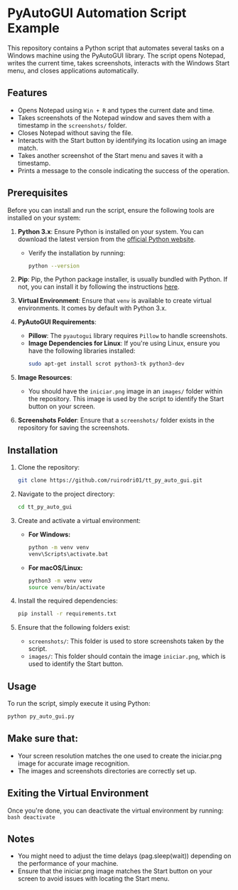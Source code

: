 # PyAutoGUI Automation Script Example

This repository contains a Python script that automates several tasks on a Windows machine using the PyAutoGUI library. The script opens Notepad, writes the current time, takes screenshots, interacts with the Windows Start menu, and closes applications automatically.

## Features

- Opens Notepad using `Win + R` and types the current date and time.
- Takes screenshots of the Notepad window and saves them with a timestamp in the `screenshots/` folder.
- Closes Notepad without saving the file.
- Interacts with the Start button by identifying its location using an image match.
- Takes another screenshot of the Start menu and saves it with a timestamp.
- Prints a message to the console indicating the success of the operation.

## Prerequisites

Before you can install and run the script, ensure the following tools are installed on your system:

1. **Python 3.x**: Ensure Python is installed on your system. You can download the latest version from the [official Python website](https://www.python.org/downloads/).
    - Verify the installation by running:
      ```bash
      python --version
      ```

2. **Pip**: Pip, the Python package installer, is usually bundled with Python. If not, you can install it by following the instructions [here](https://pip.pypa.io/en/stable/installation/).

3. **Virtual Environment**: Ensure that `venv` is available to create virtual environments. It comes by default with Python 3.x.

4. **PyAutoGUI Requirements**: 
    - **Pillow**: The `pyautogui` library requires `Pillow` to handle screenshots.
    - **Image Dependencies for Linux**: If you're using Linux, ensure you have the following libraries installed:
      ```bash
      sudo apt-get install scrot python3-tk python3-dev
      ```

5. **Image Resources**: 
    - You should have the `iniciar.png` image in an `images/` folder within the repository. This image is used by the script to identify the Start button on your screen.

6. **Screenshots Folder**: Ensure that a `screenshots/` folder exists in the repository for saving the screenshots.


## Installation

1. Clone the repository:
    ```bash
    git clone https://github.com/ruirodri01/tt_py_auto_gui.git
    ```

2. Navigate to the project directory:
    ```bash
    cd tt_py_auto_gui
    ```

3. Create and activate a virtual environment:
   - **For Windows:**
     ```bash
     python -m venv venv
     venv\Scripts\activate.bat
     ```
   - **For macOS/Linux:**
     ```bash
     python3 -m venv venv
     source venv/bin/activate
     ```

4. Install the required dependencies:
    ```bash
    pip install -r requirements.txt
    ```

5. Ensure that the following folders exist:
    - `screenshots/`: This folder is used to store screenshots taken by the script.
    - `images/`: This folder should contain the image `iniciar.png`, which is used to identify the Start button.

## Usage
To run the script, simply execute it using Python:

  ```bash
  python py_auto_gui.py
  ```

## Make sure that:
* Your screen resolution matches the one used to create the iniciar.png image for accurate image recognition.
* The images and screenshots directories are correctly set up.

## Exiting the Virtual Environment<br>
Once you're done, you can deactivate the virtual environment by running:<br>
    ```bash
    deactivate
    ```
## Notes
* You might need to adjust the time delays (pag.sleep(wait)) depending on the performance of your machine.
* Ensure that the iniciar.png image matches the Start button on your screen to avoid issues with locating the Start menu.
